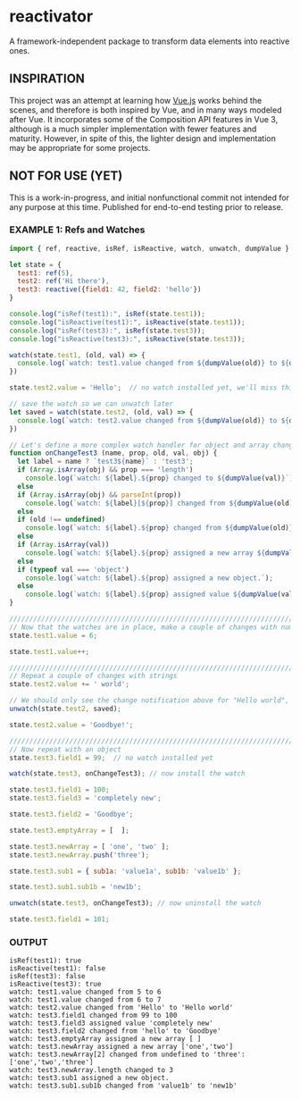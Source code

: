 # reactivator
A framework-independent package to transform data elements into reactive ones.

## INSPIRATION
This project was an attempt at learning how [Vue.js](https://vuejs.org/) works behind the scenes, and therefore is both inspired by Vue, and in many ways modeled after Vue. It incorporates some of the Composition API features in Vue 3, although is a much simpler implementation with fewer features and maturity. However, in spite of this, the lighter design and implementation may be appropriate for some projects.

## NOT FOR USE (YET)
This is a work-in-progress, and initial nonfunctional commit not intended for any purpose at this time. Published for end-to-end testing prior to release.

### EXAMPLE 1: Refs and Watches
```javascript
import { ref, reactive, isRef, isReactive, watch, unwatch, dumpValue }  from '@appurist/reactivator.esm';

let state = {
  test1: ref(5),
  test2: ref('Hi there'),
  test3: reactive({field1: 42, field2: 'hello'})
}

console.log("isRef(test1):", isRef(state.test1));
console.log("isReactive(test1):", isReactive(state.test1));
console.log("isRef(test3):", isRef(state.test3));
console.log("isReactive(test3):", isReactive(state.test3));

watch(state.test1, (old, val) => { 
  console.log(`watch: test1.value changed from ${dumpValue(old)} to ${dumpValue(val)}`);
})

state.test2.value = 'Hello';  // no watch installed yet, we'll miss this one

// save the watch so we can unwatch later
let saved = watch(state.test2, (old, val) => { 
  console.log(`watch: test2.value changed from ${dumpValue(old)} to ${dumpValue(val)}`);
})

// Let's define a more complex watch handler for object and array changes
function onChangeTest3 (name, prop, old, val, obj) {
  let label = name ? `test3${name}` : 'test3';
  if (Array.isArray(obj) && prop === 'length')
    console.log(`watch: ${label}.${prop} changed to ${dumpValue(val)}`);
  else
  if (Array.isArray(obj) && parseInt(prop))
    console.log(`watch: ${label}[${prop}] changed from ${dumpValue(old)} to ${dumpValue(val)}: ${dumpValue(obj)}`);
  else
  if (old !== undefined) 
    console.log(`watch: ${label}.${prop} changed from ${dumpValue(old)} to ${dumpValue(val)}`);
  else
  if (Array.isArray(val))
    console.log(`watch: ${label}.${prop} assigned a new array ${dumpValue(val)}`);
  else
  if (typeof val === 'object')
    console.log(`watch: ${label}.${prop} assigned a new object.`);
  else
    console.log(`watch: ${label}.${prop} assigned value ${dumpValue(val)}`);
}

//////////////////////////////////////////////////////////////////////////////
// Now that the watches are in place, make a couple of changes with numbers.
state.test1.value = 6;

state.test1.value++;

//////////////////////////////////////////////////////////////////////////////
// Repeat a couple of changes with strings
state.test2.value += ' world';

// We should only see the change notification above for "Hello world", not "Goodbye!"
unwatch(state.test2, saved);

state.test2.value = 'Goodbye!';

//////////////////////////////////////////////////////////////////////////////
// Now repeat with an object
state.test3.field1 = 99;  // no watch installed yet

watch(state.test3, onChangeTest3); // now install the watch

state.test3.field1 = 100;
state.test3.field3 = 'completely new';

state.test3.field2 = 'Goodbye';

state.test3.emptyArray = [  ];

state.test3.newArray = [ 'one', 'two' ];
state.test3.newArray.push('three');

state.test3.sub1 = { sub1a: 'value1a', sub1b: 'value1b' };

state.test3.sub1.sub1b = 'new1b';

unwatch(state.test3, onChangeTest3); // now uninstall the watch

state.test3.field1 = 101;
```
### OUTPUT
```
isRef(test1): true
isReactive(test1): false
isRef(test3): false
isReactive(test3): true
watch: test1.value changed from 5 to 6
watch: test1.value changed from 6 to 7
watch: test2.value changed from 'Hello' to 'Hello world'
watch: test3.field1 changed from 99 to 100
watch: test3.field3 assigned value 'completely new'
watch: test3.field2 changed from 'hello' to 'Goodbye'
watch: test3.emptyArray assigned a new array [ ]
watch: test3.newArray assigned a new array ['one','two']
watch: test3.newArray[2] changed from undefined to 'three': ['one','two','three']
watch: test3.newArray.length changed to 3
watch: test3.sub1 assigned a new object.
watch: test3.sub1.sub1b changed from 'value1b' to 'new1b'
```